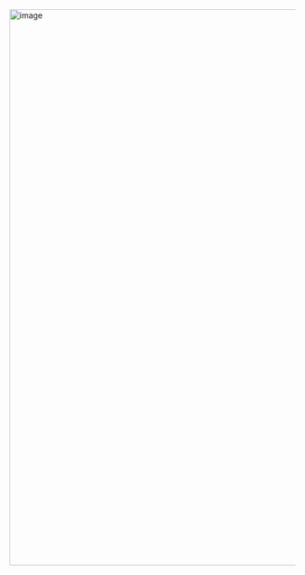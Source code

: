 <img width="736" height="981" alt="image" src="https://github.com/user-attachments/assets/6b89d7cd-6ff0-4e65-833e-35de0d24b5f7" />
